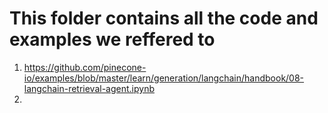 # This folder contains all the code and examples we reffered to

1. https://github.com/pinecone-io/examples/blob/master/learn/generation/langchain/handbook/08-langchain-retrieval-agent.ipynb
2. 